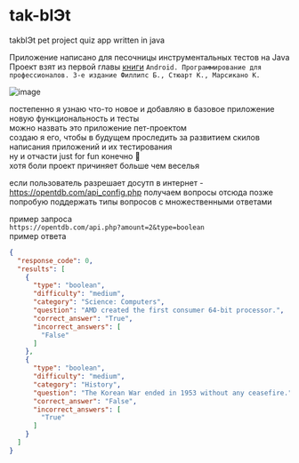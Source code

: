 # tak-blЭt
takblЭt pet project quiz app written in java

Приложение написано для песочницы инструментальных тестов на Java  
Проект взят из первой главы [книги](https://www.piter.com/collection/programmirovanie-pod-android-i-ios/product/android-programmirovanie-dlya-professionalov-3-e-izdanie) 
`Android. Программирование для профессионалов. 3-е издание Филлипс Б., Стюарт К., Марсикано К.`

![image](https://github.com/user-attachments/assets/b00cdc0c-14f1-4d6b-8673-aeaf93d34320)

постепенно я узнаю что-то новое и добавляю в базовое приложение новую функциональность и тесты  
можно назвать это приложение пет-проектом  
создаю я его, чтобы в будущем проследить за развитием скилов написания приложений и их тестирования  
ну и отчасти just for fun конечно 🤘  
хотя боли проект причиняет больше чем веселья  


если пользователь разрешает досутп в интернет - https://opentdb.com/api_config.php получаем вопросы отсюда
позже попробую поддержать типы вопросов с множественными ответами  

пример запроса  
`https://opentdb.com/api.php?amount=2&type=boolean`  
пример ответа  
```json
{
  "response_code": 0,
  "results": [
    {
      "type": "boolean",
      "difficulty": "medium",
      "category": "Science: Computers",
      "question": "AMD created the first consumer 64-bit processor.",
      "correct_answer": "True",
      "incorrect_answers": [
        "False"
      ]
    },
    {
      "type": "boolean",
      "difficulty": "medium",
      "category": "History",
      "question": "The Korean War ended in 1953 without any ceasefire.",
      "correct_answer": "False",
      "incorrect_answers": [
        "True"
      ]
    }
  ]
}
```

